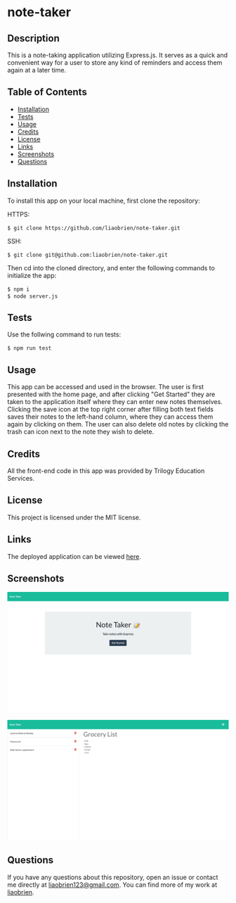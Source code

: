 # note-taker

## Description

This is a note-taking application utilizing Express.js. It serves as a quick and convenient way for a user to store any kind of reminders and access them again at a later time.

## Table of Contents

- [Installation](#installation)
- [Tests](#tests)
- [Usage](#usage)
- [Credits](#credits)
- [License](#license)
- [Links](#links)
- [Screenshots](#screenshots)
- [Questions](#questions)

## Installation

To install this app on your local machine, first clone the repository:

HTTPS:

```
$ git clone https://github.com/liaobrien/note-taker.git
```

SSH:

```
$ git clone git@github.com:liaobrien/note-taker.git
```

Then cd into the cloned directory, and enter the following commands to initialize the app:

```
$ npm i
$ node server.js
```

## Tests

Use the follwing command to run tests:

```
$ npm run test
```

## Usage

This app can be accessed and used in the browser. The user is first presented with the home page, and after clicking "Get Started" they are taken to the application itself where they can enter new notes themselves. Clicking the save icon at the top right corner after filling both text fields saves their notes to the left-hand column, where they can access them again by clicking on them. The user can also delete old notes by clicking the trash can icon next to the note they wish to delete.

## Credits

All the front-end code in this app was provided by Trilogy Education Services.

## License

This project is licensed under the MIT license.

## Links

The deployed application can be viewed [here](https://pacific-hamlet-03759.herokuapp.com/).

## Screenshots

![screenshot of application](./public/assets/screencap1.png)

![screenshot of application](./public/assets/screencap2.png)

## Questions

If you have any questions about this repository, open an issue or contact me directly at liaobrien123@gmail.com. You can find more of my work at [liaobrien](https://github.com/liaobrien).

